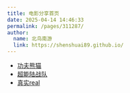 ```yaml
---
title: 电影分享首页
date: 2025-04-14 14:46:33
permalink: /pages/311287/
author: 
  name: 北鸟南游
  link: https://shenshuai89.github.io/
---
```


- [功夫熊猫](./movie/功夫熊猫.md)
- [超能陆战队](./movie/超能陆战队.md)
- [真实real](./movie/真实real.md)